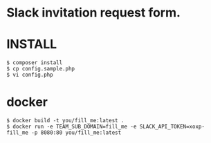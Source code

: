 # Slack invitation request form.

# INSTALL

```
$ composer install
$ cp config.sample.php
$ vi config.php
```

# docker

```
$ docker build -t you/fill_me:latest .
$ docker run -e TEAM_SUB_DOMAIN=fill_me -e SLACK_API_TOKEN=xoxp-fill_me -p 8080:80 you/fill_me:latest
```
